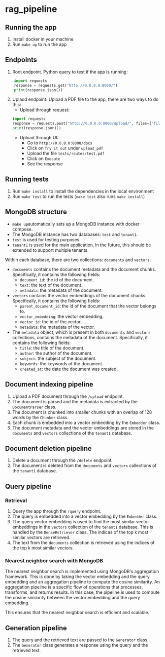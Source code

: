 # rag_pipeline

## Running the app

1. Install docker in your machine
2. Run `make up` to run the app

## Endpoints

1. Root endpoint. Python query to test if the app is running: 
```python
    import requests
    response = requests.get("http://0.0.0.0:8000/")
    print(response.json())
```
2. Uplaod endpoint. Upload a PDF file to the app, there are two ways to do this:
    - Upload through request:
    ```python
    import requests
    response = requests.post("http://0.0.0.0:8000/upload/", files={"file": ("test.pdf", open("tests/routes/test.pdf", "rb"), "application/pdf")})
    print(response.json())
    ```
    - Upload through UI:
        - Go to `http://0.0.0.0:8000/docs`
        - Click on `Try it out` under `upload_pdf`
        - Upload the file `tests/routes/test.pdf`
        - Click on `Execute`
        - See the response
## Running tests
1. Run `make install` to install the dependencies in the local environment
2. Run `make test` to run the tests (`make test` also runs `make install`)


## MongoDB structure
- `make up`automatically sets up a MongoDB instance with docker compose.
- The MongoDB instance has two databases: `test` and `tenant1`.
- `test` is used for testing purposes.
- `tenant1` is used for the main application. In the future, this should be extended to support multiple tenants.

Within each database, there are two collections: `documents` and `vectors`.
- `documents` contains the document metadata and the document chunks. Specifically, it contains the following fields:
    - `document_id`: the id of the document.
    - `text`: the text of the document.
    - `metadata`: the metadata of the document.
- `vectors` contains the vector embeddings of the document chunks. Specifically, it contains the following fields:
    - `parent_document_id`: the id of the document that the vector belongs to.
    - `vector_embedding`: the vector embedding.
    - `vector_id`: the id of the vector.
    - `metadata`: the metadata of the vector.
- The `metadata` object, which is present in both `documents` and `vectors` collections, contains the metadata of the document. Specifically, it contains the following fields:
    - `title`: the title of the document.
    - `author`: the author of the document.
    - `subject`: the subject of the document.
    - `keywords`: the keywords of the document.
    - `created_at`: the date the document was created.

## Document indexing pipeline
1. Upload a PDF document through the `/upload` endpoint.
2. The document is parsed and the metadata is extracted by the `DocumentParser` class.
3. The document is chunked into smaller chunks with an overlap of 128 words by the `Chunker` class.
4. Each chunk is embedded into a vector embedding by the `Embedder` class.
5. The document metadata and the vector embeddings are stored in the `documents` and `vectors` collections of the `tenant1` database.

## Document deletion pipeline
1. Delete a document through the `/delete` endpoint.
2. The document is deleted from the `documents` and `vectors` collections of the `tenant1` database.


## Query pipeline
### Retrieval
1. Query the app through the `/query` endpoint.
2. The query is embedded into a vector embedding by the `Embedder` class.
3. The query vector embedding is used to find the most similar vector embeddings in the `vectors` collection of the `tenant1` database. This is handled by the `DenseRetriever` class.
The indices of the top k most similar vectors are retrieved.
4. The text from the `documents` collection is retrieved using the indices of the top k most similar vectors.


### Nearest neighbor search with MongoDB
The nearest neighbor search is implemented using MongoDB's aggregation framework. This is done by taking the vector embedding and the query embedding and an aggregation pipeline to compute the cosine similarity. An aggregation pipeline is a specific flow of operations that processes, transforms, and returns results. In this case, the pipeline is used to compute the cosine similarity between the vector embedding and the query embedding.

This ensures that the nearest neighbor search is efficient and scalable.



## Generation pipeline
1. The query and the retrieved text are passed to the `Generator` class.
2. The `Generator` class generates a response using the query and the retrieved text.
